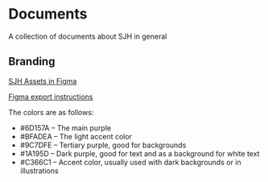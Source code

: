 # Documents

A collection of documents about SJH in general

## Branding

[SJH Assets in Figma](https://www.figma.com/file/jhySrdNAEZI0BREVhYr2zr/Philly-Hackathon?type=design&node-id=0%3A1&mode=design&t=x6kUBRyTBwSHAKgL-1)

[Figma export instructions](https://help.figma.com/hc/en-us/articles/360040028114-Export-from-Figma)

The colors are as follows:

- #6D157A – The main purple
- #BFADEA – The light accent color
- #9C7DFE – Tertiary purple, good for backgrounds
- #1A195D – Dark purple, good for text and as a background for white text
- #C366C1 – Accent color, usually used with dark backgrounds or in illustrations
